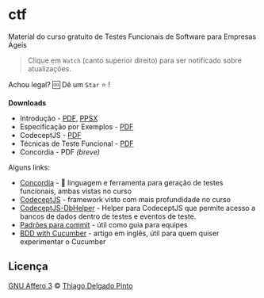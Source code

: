 # ctf
Material do curso gratuito de Testes Funcionais de Software para Empresas Ágeis

> Clique em `Watch` (canto superior direito) para ser notificado sobre atualizações.

Achou legal? 🆒 Dê um `Star` ⭐ !

**Downloads**

- Introdução - [PDF](https://github.com/thiagodp/ctf/raw/master/slides/ctf-introducao.pdf), [PPSX](https://github.com/thiagodp/ctf/raw/master/slides/ctf-introducao.ppsx)
- Especificação por Exemplos - [PDF](https://github.com/thiagodp/ctf/raw/master/slides/ctf-especificacao-por-exemplos.pdf)
- CodeceptJS - [PDF](https://github.com/thiagodp/ctf/raw/master/slides/ctf-frameworks.pdf)
- Técnicas de Teste Funcional - [PDF](https://github.com/thiagodp/ctf/raw/master/slides/ctf-testes.pdf)
- Concordia - PDF *(breve)*


Alguns links:

- [Concordia](http://concordialang.org) - 🚀 linguagem e ferramenta para geração de testes funcionais, ambas vistas no curso
- [CodeceptJS](https://codecept.io) - framework visto com mais profundidade no curso
- [CodeceptJS-DbHelper](https://github.com/thiagodp/codeceptjs-dbhelper) - Helper para CodeceptJS que permite acesso a bancos de dados dentro de testes e eventos de teste.
- [Padrões para commit](https://github.com/thiagodp/commitment) - útil como guia para equipes
- [BDD with Cucumber](https://www.sitepoint.com/bdd-javascript-cucumber-gherkin/) - artigo em inglês, útil para quem quiser experimentar o Cucumber

## Licença

[GNU Affero 3](LICENCE) © [Thiago Delgado Pinto](https://github.com/thiagodp)
